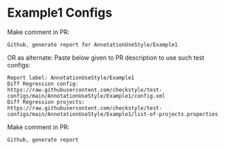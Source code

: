 # Example1 Configs
Make comment in PR:
```
Github, generate report for AnnotationUseStyle/Example1
```
OR as alternate:
Paste below given to PR description to use such test configs:
```
Report label: AnnotationUseStyle/Example1
Diff Regression config: https://raw.githubusercontent.com/checkstyle/test-configs/main/AnnotationUseStyle/Example1/config.xml
Diff Regression projects: https://raw.githubusercontent.com/checkstyle/test-configs/main/AnnotationUseStyle/Example1/list-of-projects.properties
```
Make comment in PR:
```
Github, generate report
```
